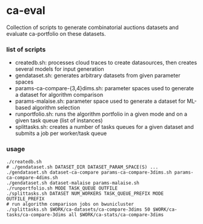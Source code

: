 # ca-eval
Collection of scripts to generate combinatorial auctions datasets and evaluate ca-portfolio on these datasets.

### list of scripts

* createdb.sh: processes cloud traces to create datasources, then creates several models for input generation
* gendataset.sh: generates arbitrary datasets from given parameter spaces
* params-ca-compare-{3,4}dims.sh: parameter spaces used to generate a dataset for algorithm comparison
* params-malaise.sh: parameter space used to generate a dataset for ML-based algorithm selection
* runportfolio.sh: runs the algorithm portfolio in a given mode and on a given task queue (list of instances)
* splittasks.sh: creates a number of tasks queues for a given dataset and submits a job per worker/task queue

### usage

    ./createdb.sh
    # ./gendataset.sh DATASET_DIR DATASET_PARAM_SPACE(S) ...
    ./gendataset.sh dataset-ca-compare params-ca-compare-3dims.sh params-ca-compare-4dims.sh
    ./gendataset.sh dataset-malaise params-malaise.sh
    ./runportfolio.sh MODE TASK_QUEUE OUTFILE
    ./splittasks.sh DATASET NUM_WORKERS TASK_QUEUE_PREFIX MODE OUTFILE_PREFIX
    # run algorithm comparison jobs on bwunicluster
    ./splittasks.sh $WORK/ca-datasets/ca-compare-3dims 50 $WORK/ca-tasks/ca-compare-3dims all $WORK/ca-stats/ca-compare-3dims
